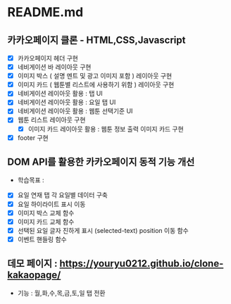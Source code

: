 # README.md

## 카카오페이지 클론 - HTML,CSS,Javascript

- [x] 카카오페이지 헤더 구현
- [x] 네비게이션 바 레이아웃 구현
- [x] 이미지 박스 ( 설명 멘트 및 광고 이미지 포함 ) 레이아웃 구현
- [x] 이미지 카드 ( 웹툰별 리스트에 사용하기 위함 ) 레이아웃 구현
- [x] 네비게이션 레이아웃 활용 : 탭 UI
- [x] 네비게이션 레이아웃 활용 : 요일 탭 UI
- [x] 네비게이션 레이아웃 활용 : 웹툰 선택기준 UI
- [x] 웹툰 리스트 레이아웃 구현
  - [x] 이미지 카드 레이아웃 활용 : 웹툰 정보 출력 이미지 카드 구현
- [x] footer 구현

## DOM API를 활용한 카카오페이지 동적 기능 개선

- 학습목표 :
- [x] 요일 연재 탭 각 요일별 데이터 구축
- [x] 요일 하이라이트 표시 이동
- [x] 이미지 박스 교체 함수
- [x] 이미지 카드 교체 함수
- [x] 선택된 요일 글자 진하게 표시 (selected-text) position 이동 함수
- [x] 이벤트 핸들링 함수

## 데모 페이지 : https://youryu0212.github.io/clone-kakaopage/

- 기능 : 월,화,수,목,금,토,일 탭 전환
